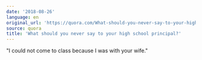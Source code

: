 ```yaml
---
date: '2018-08-26'
language: en
original_url: 'https://quora.com/What-should-you-never-say-to-your-high-school-principal/answer/Clément-Renaud'
source: quora
title: 'What should you never say to your high school principal?'
---
```


"I could not come to class because I was with your wife."
